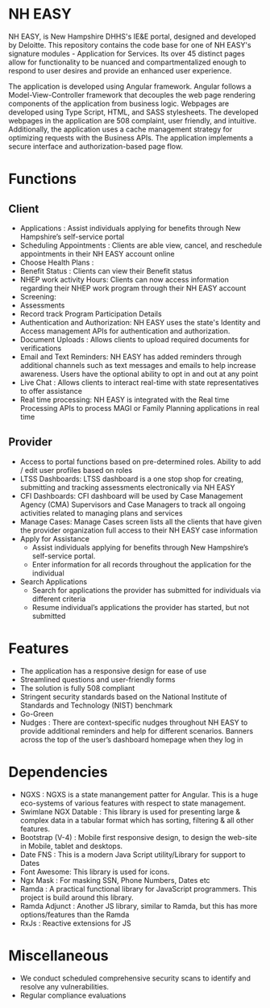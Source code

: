 # NH EASY 
NH EASY, is New Hampshire DHHS's IE&E portal, designed and developed by Deloitte. This repository contains the code base for one of NH EASY's signature modules - Application for Services. Its over 45 distinct pages allow for functionality to be nuanced and compartmentalized enough to respond to user desires and provide an enhanced user experience. 

The application is developed using Angular framework. Angular follows a Model-View-Controller framework that decouples the web page rendering components of the application from business logic. Webpages are developed using Type Script, HTML, and SASS stylesheets. The developed webpages in the application are 508 complaint, user friendly, and intuitive. Additionally, the application uses a cache management strategy for optimizing requests with the Business APIs. The application implements a secure interface and authorization-based page flow.
 
 
# Functions 
## Client
* Applications : Assist individuals applying for benefits through New Hampshire’s self-service portal 
* Scheduling Appointments : Clients are able view, cancel, and reschedule appointments in their NH EASY account online
* Choose Health Plans :
* Benefit Status : Clients can view their Benefit status
* NHEP work activity Hours: Clients can now access information regarding their NHEP work program through their NH EASY account
* Screening: 
* Assessments 
* Record track Program Participation Details
* Authentication and Authorization: NH EASY uses the state's Identity and Access management APIs for authentication and authorization.
* Document Uploads : Allows clients to upload required documents for verifications
* Email and Text Reminders: NH EASY has added reminders through additional channels such as text messages and emails to help increase awareness. Users have the optional ability to opt in and out at any point
* Live Chat : Allows clients to interact real-time with state representatives to offer assistance
* Real time processing: NH EASY is integrated with the Real time Processing APIs to process MAGI or Family Planning applications in real time

## Provider
* Access to portal functions based on pre-determined roles. Ability to add / edit user profiles based on roles
* LTSS Dashboards: LTSS dashboard is a one stop shop for creating, submitting and tracking assessments electronically via NH EASY 
* CFI Dashboards: CFI dashboard will be used by Case Management Agency (CMA) Supervisors and Case Managers to track all ongoing activities related to managing plans and services  
* Manage Cases: Manage Cases screen lists all the clients that have given the provider organization full access to their NH EASY case information
* Apply for Assistance
  * Assist individuals applying for benefits through New Hampshire’s self-service portal. 
  * Enter information for all records throughout the application for the individual
* Search Applications
  * Search for applications the provider has submitted for individuals via different criteria 
  * Resume individual’s applications the provider has started, but not submitted



 
#  Features
*  The application has a responsive design for ease of use 
*  Streamlined questions and user-friendly forms
*  The solution is fully 508 compliant
*  Stringent security standards based on the National Institute of Standards and Technology (NIST) benchmark
*  Go-Green 
*  Nudges : There are context-specific nudges throughout NH EASY to provide additional reminders and help for different scenarios. Banners across the top of the user’s dashboard homepage when they log in



# Dependencies
* NGXS : NGXS is a state manangement patter for Angular. This is a huge eco-systems of various features with respect to state management.
* Swimlane NGX Datable : This library is used for presenting large & complex data in a tabular format which has sorting, filtering & all other features.
* Bootstrap (V-4) : Mobile first responsive design, to design the web-site in Mobile, tablet and desktops.
* Date FNS : This is a modern Java Script utility/Library for support to Dates
* Font Awesome: This library is used for icons.
* Ngx Mask : For masking SSN, Phone Numbers, Dates etc
* Ramda : A practical functional library for JavaScript programmers. This project is build around this library.
* Ramda Adjunct : Another JS library, similar to Ramda, but this has more options/features than the Ramda
* RxJs : Reactive extensions for JS


# Miscellaneous
* We conduct scheduled comprehensive security scans to identify and resolve any vulnerabilities.
* Regular compliance evaluations




